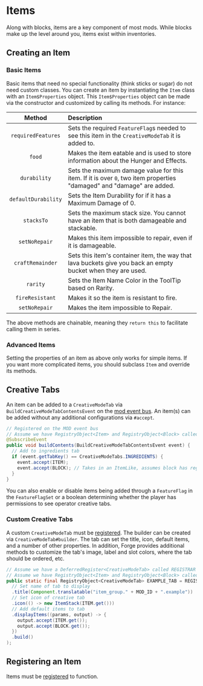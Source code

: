 Items
=====

Along with blocks, items are a key component of most mods. While blocks make up the level around you, items exist within inventories.

Creating an Item
----------------

### Basic Items

Basic items that need no special functionality (think sticks or sugar) do not need custom classes. You can create an item by instantiating the `Item` class with an `Item$Properties` object. This `Item$Properties` object can be made via the constructor and customized by calling its methods. For instance:

|      Method        |                  Description                  |
|:------------------:|:----------------------------------------------|
| `requiredFeatures` | Sets the required `FeatureFlag`s needed to see this item in the `CreativeModeTab` it is added to. |
| `food`         | Makes the item eatable and is used to store information about the Hunger and Effects. |
| `durability`       | Sets the maximum damage value for this item. If it is over `0`, two item properties "damaged" and "damage" are added. |
| `defaultDurability`       | Sets the Item Durability for if it has a Maximum Damage of 0.
| `stacksTo`         | Sets the maximum stack size. You cannot have an item that is both damageable and stackable. |
| `setNoRepair`      | Makes this item impossible to repair, even if it is damageable. |
| `craftRemainder`   | Sets this item's container item, the way that lava buckets give you back an empty bucket when they are used. |
| `rarity`         | Sets the Item Name Color in the ToolTip based on Rarity.
| `fireResistant`         | Makes it so the item is resistant to fire.
| `setNoRepair`         | Makes the item impossible to Repair.

The above methods are chainable, meaning they `return this` to facilitate calling them in series.

### Advanced Items

Setting the properties of an item as above only works for simple items. If you want more complicated items, you should subclass `Item` and override its methods.

## Creative Tabs

An item can be added to a `CreativeModeTab` via `BuildCreativeModeTabContentsEvent` on the [mod event bus][modbus]. An item(s) can be added without any additional configurations via `#accept`.

```java
// Registered on the MOD event bus
// Assume we have RegistryObject<Item> and RegistryObject<Block> called ITEM and BLOCK
@SubscribeEvent
public void buildContents(BuildCreativeModeTabContentsEvent event) {
  // Add to ingredients tab
  if (event.getTabKey() == CreativeModeTabs.INGREDIENTS) {
    event.accept(ITEM);
    event.accept(BLOCK); // Takes in an ItemLike, assumes block has registered item
  }
}
```

You can also enable or disable items being added through a `FeatureFlag` in the `FeatureFlagSet` or a boolean determining whether the player has permissions to see operator creative tabs.

### Custom Creative Tabs

A custom `CreativeModeTab` must be [registered][registering]. The builder can be created via `CreativeModeTab#builder`. The tab can set the title, icon, default items, and a number of other properties. In addition, Forge provides additional methods to customize the tab's image, label and slot colors, where the tab should be ordered, etc.

```java
// Assume we have a DeferredRegister<CreativeModeTab> called REGISTRAR
// Assume we have RegistryObject<Item> and RegistryObject<Block> called ITEM and BLOCK
public static final RegistryObject<CreativeModeTab> EXAMPLE_TAB = REGISTRAR.register("example", () -> CreativeModeTab.builder()
  // Set name of tab to display
  .title(Component.translatable("item_group." + MOD_ID + ".example"))
  // Set icon of creative tab
  .icon(() -> new ItemStack(ITEM.get()))
  // Add default items to tab
  .displayItems((params, output) -> {
    output.accept(ITEM.get());
    output.accept(BLOCK.get());
  })
  .build()
);
```

Registering an Item
-------------------

Items must be [registered][registering] to function.

[modbus]: ../concepts/events.md#mod-event-bus
[registering]: ../concepts/registries.md#methods-for-registering
